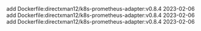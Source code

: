 add Dockerfile:directxman12/k8s-prometheus-adapter:v0.8.4 2023-02-06
add Dockerfile:directxman12/k8s-prometheus-adapter:v0.8.4 2023-02-06
add Dockerfile:directxman12/k8s-prometheus-adapter:v0.8.4 2023-02-06
